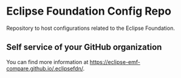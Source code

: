 # Eclipse Foundation Config Repo

Repository to host configurations related to the Eclipse Foundation.

## Self service of your GitHub organization

You can find more information at <https://eclipse-emf-compare.github.io/.eclipsefdn/>.
